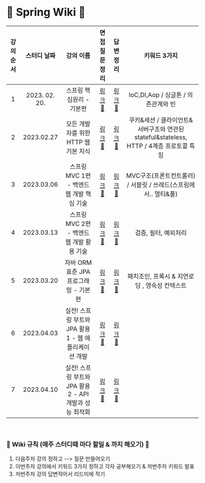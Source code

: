 <br>

# 🌱 Spring Wiki 🌱
 
| 강의 순서 |   스터디 날짜  | 강의 이름 | 면접 질문 정리 | 답변 정리 |키워드 3가지 |
| :---: | :----------: | :---------------: | :---: | :---: | :---: | 
| 1 | 2023. 02. 20. | 스프링 핵심원리 - 기본편 | [링크🔗](https://github.com/hellozo0/Spring_Wiki/issues/1)| [링크🔗](https://github.com/hellozo0/Spring_Wiki/tree/main/모든%20개발자를%20위한%20HTTP%20웹%20기본%20지식) | IoC,DI,Aop / 싱글톤 / 의존관계와 빈 |
|2|2023.02.27|모든 개발자를 위한 HTTP 웹 기본 지식|[링크🔗](https://github.com/hellozo0/Spring_Wiki/issues/2)|[링크🔗](https://github.com/hellozo0/Spring_Wiki/tree/main/모든%20개발자를%20위한%20HTTP%20웹%20기본%20지식)|쿠키&세션 / 클라이언트&서버구조와 연관된 stateful&stateless, HTTP / 4계층 프로토콜 특징|
|3|2023.03.06|스프링 MVC 1편 - 백엔드 웹 개발 핵심 기술|[링크🔗](https://github.com/hellozo0/Spring_Wiki/issues/4)|[링크🔗](https://github.com/hellozo0/Spring_Wiki/tree/main/스프링%20MVC%201편%20-%20백엔드%20웹%20개발%20핵심%20기술)|MVC구조(프론트컨트롤러) / 서블릿 / 쓰레드(스프링에서.. 멀티&풀)|
|4|2023.03.13|스프링 MVC 2편 - 백엔드 웹 개발 활용 기술|[링크🔗](https://github.com/hellozo0/Spring_Wiki/issues/5)|[링크🔗](https://github.com/hellozo0/Spring_Wiki/tree/main/스프링%20MVC%202편%20-%20백엔드%20웹%20개발%20활용%20기술)|검증, 필터, 예외처리|
|5|2023.03.20|자바 ORM 표준 JPA 프로그래밍 - 기본편|[링크🔗](https://github.com/hellozo0/Spring_Wiki/issues/6)|[링크🔗](https://github.com/hellozo0/Spring_Wiki/tree/main/자바%20ORM%20표준%20JPA%20프로그래밍%20-%20기본편)|패치조인, 프록시 & 지연로딩 , 영속성 컨텍스트|
|6|2023.04.03|실전! 스프링 부트와 JPA 활용1 - 웹 애플리케이션 개발|[링크🔗](https://github.com/hellozo0/Spring_Wiki/issues/7)|[링크🔗](https://github.com/hellozo0/Spring_Wiki/tree/main/실전!%20스프링%20부트와%20JPA%20활용1%20-%20웹%20애플리케이션%20개발)||
|7|2023.04.10|실전! 스프링 부트와 JPA 활용2 - API 개발과 성능 최적화|[링크🔗]()|[링크🔗]()||


<br>

### 🌱 Wiki 규칙 (매주 스터디때 마다 할일 & 까지 해오기) 🌱
1. 다음주차 강의 정하고 --> 질문 만들어오기
2. 이번주차 강의에서 키워드 3가지 정하고 각자 공부해오기 & 저번주차 키워드 발표
3. 저번주차 강의 답변적어서 리드미에 적기
